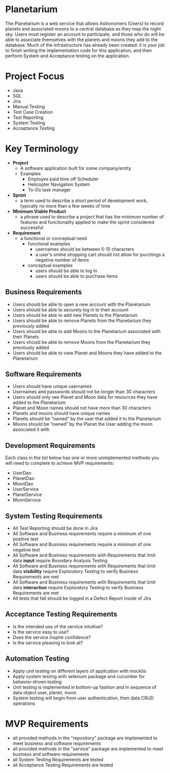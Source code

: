 # Planetarium

The Planetarium is a web service that allows Astronomers (Users) to record planets and associated moons to a central database as they map the night sky. Users must register an account to participate, and those who do will be able to associate themselves with the planets and moons they add to the database. Much of the infrastructure has already been created: it is your job to finish writing the implementation code for this application, and then perform System and Acceptance testing on the application.

# Project Focus
- Java
- SQL
- Jira
- Manual Testing
- Test Case Creation
- Test Reporting
- System Testing
- Acceptance Testing

# Key Terminology
- **Project**
  - A software application built for some company/entity
  - Examples
    - Employee paid time off Scheduler
    - Helicopter Navigation System
    - To-Do task manager
- **Sprint**
    - a term used to describe a short period of development work, typically no more than a few weeks of time
- **Minimum Viable Product**
    - a phrase used to describe a project that has the minimum number of features and functionality applied to make the sprint considered successful
- **Requirement**
    - a functional or conceptual need
        - functional examples
            - usernames should be between 5-15 characters
            - a user's online shopping cart should not allow for purchings a negative number of items
        - conceptual examples
            - users should be able to log in
            - users should be able to purchase items

## Business Requirements
- Users should be able to open a new account with the Planetarium
- Users should be able to securely log in to their account
- Users should be able to add new Planets to the Planetarium
- Users should be able to remove Planets from the Planetarium they previously added
- Users should be able to add Moons to the Planetarium associated with their Planets
- Users should be able to remove Moons from the Planetarium they previously added
- Users should be able to view Planet and Moons they have added to the Planetarium

## Software Requirements
- Users should have unique usernames
- Usernames and passwords should not be longer than 30 characters
- Users should only see Planet and Moon data for resources they have added to the Planetarium
- Planet and Moon names should not have more than 30 characters
- Planets and moons should have unique names
- Planets should be “owned” by the user that added it to the Planetarium
- Moons should be “owned” by the Planet the User adding the moon associated it with

## Development Requirements
Each class in the list below has one or more unimplemented methods you will need to complete to achieve MVP requirements:
- UserDao
- PlanetDao
- MoonDao
- UserService
- PlanetService
- MoonService

## System Testing Requirements
- All Test Reporting should be done in Jira
- All Software and Business requirements require a minimum of one positive test
- All Software and Business requirements require a minimum of one negative test
- All Software and Business requirements with Requirements that limit data **input** require Boundary Analysis Testing
- All Software and Business requirements with Requirements that limit data **visibility** require Exploratory Testing to verify Business Requirements are met
- All Software and Business requirements with Requirements that limit data **interaction** require Exploratory Testing to verify Business Requirements are met
- All tests that fail should be logged in a Defect Report inside of Jira
## Acceptance Testing Requirements
- Is the intended use of the service intuitive?
- Is the service easy to use?
- Does the service inspire confidence?
- Is the service pleasing to look at?

## Automation Testing
- Apply unit testing on different layers of application with mockito
- Apply system testing with selenium package and cucumber for behavior-driven testing
- Unit testing is implemented in bottom-up fashion and in sequence of data object user, planet, moon
- System testing will begin from user authentication, then data CRUD operations

# MVP Requirements
- all provided methods in the "repository" package are implemented to meet business and software requirements
- all provided methods in the "service" package are implemented to meet business and software requirements
- all System Testing Requirements are tested
- all Acceptance Testing Requirements are tested
